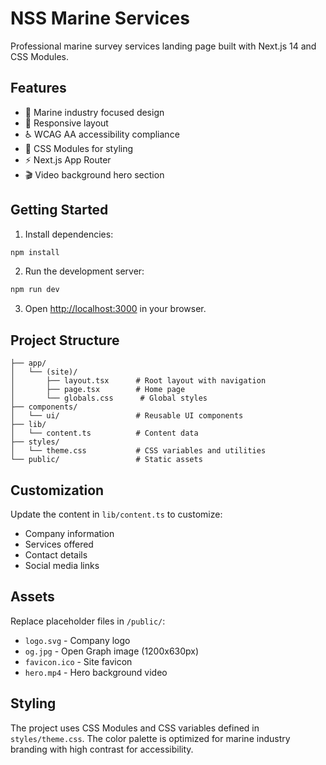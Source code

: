# NSS Marine Services

Professional marine survey services landing page built with Next.js 14 and CSS Modules.

## Features

- 🚢 Marine industry focused design
- 📱 Responsive layout
- ♿ WCAG AA accessibility compliance
- 🎨 CSS Modules for styling
- ⚡ Next.js App Router
- 🎬 Video background hero section

## Getting Started

1. Install dependencies:
```bash
npm install
```

2. Run the development server:
```bash
npm run dev
```

3. Open [http://localhost:3000](http://localhost:3000) in your browser.

## Project Structure

```
├── app/
│   └── (site)/
│       ├── layout.tsx      # Root layout with navigation
│       ├── page.tsx        # Home page
│       └── globals.css      # Global styles
├── components/
│   └── ui/                 # Reusable UI components
├── lib/
│   └── content.ts          # Content data
├── styles/
│   └── theme.css           # CSS variables and utilities
└── public/                 # Static assets
```

## Customization

Update the content in `lib/content.ts` to customize:
- Company information
- Services offered
- Contact details
- Social media links

## Assets

Replace placeholder files in `/public/`:
- `logo.svg` - Company logo
- `og.jpg` - Open Graph image (1200x630px)
- `favicon.ico` - Site favicon
- `hero.mp4` - Hero background video

## Styling

The project uses CSS Modules and CSS variables defined in `styles/theme.css`. The color palette is optimized for marine industry branding with high contrast for accessibility.

